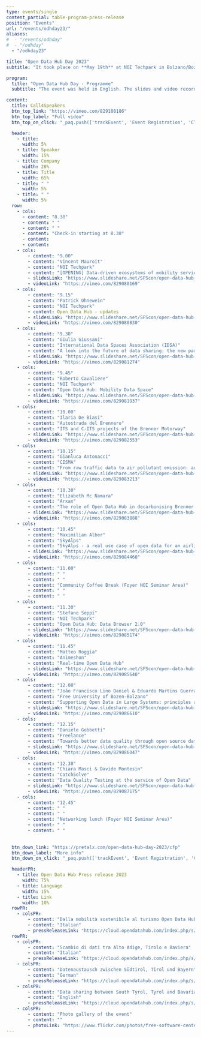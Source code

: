```yaml
---
type: events/single
content_partial: table-program-press-release
position: "Events"
url: "/events/odhday23/"
aliases:
#  - "/events/odhday"
#  - "/odhday"
  - "/odhday23"

title: "Open Data Hub Day 2023"
subtitle: "It took place on **May 19th** at NOI Techpark in Bolzano/Bozen, Italy. The third edition of the Open Data Hub Day was about best practices to help understand and get the most out of the world of data. Open Data is an increasingly important subject for those who work in business and research. We delved into it with several **experts** and representatives from **leading companies** along with NOI’s scientific partners."

program:
  title: "Open Data Hub Day - Programme"
  subtitle: "The event was held in English. The slides and video recordings of the Open Data Hub Day are online."

content:
  title: Call4Speakers
  btn_top_link: "https://vimeo.com/829108186"
  btn_top_label: "Full video"
  btn_top_on_click: "_paq.push(['trackEvent', 'Event Registration', 'Click', 'Open Data Hub Day']);"

  header:
    - title:
      width: 5%
    - title: Speaker
      width: 15%
    - title: Company
      width: 20%
    - title: Title
      width: 65%
    - title: " "
      width: 5%
    - title: " "
      width: 5%  
  row:
    - cols:
      - content: "8.30"
      - content: " "
      - content: " "
      - content: "Check-in starting at 8.30"
      - content:
      - content:
    - cols:
        - content: "9.00"
        - content: "Vincent Mauroit"
        - content: "NOI Techpark"
        - content: "[OPENING] Data-driven ecosystems of mobility services & adjacent industries"
        - slidesLink: "https://www.slideshare.net/SFScon/open-data-hub-vincent-mauroit-datadriven-ecosystems-of-mobility-services-adjacent-industries"
        - videoLink: "https://vimeo.com/829080169"
    - cols:
        - content: "9.15"
        - content: "Patrick Ohnewein"
        - content: "NOI Techpark"
        - content: Open Data Hub - updates
        - slidesLink: "https://www.slideshare.net/SFScon/open-data-hub-patrick-ohnewein-open-data-hub-updatepdf"
        - videoLink: "https://vimeo.com/829080830"
    - cols:
        - content: "9.30"
        - content: "Giulia Giussani"
        - content: "International Data Spaces Association (IDSA)"
        - content: "A look into the future of data sharing:​ the new paradigm of Data Spaces"
        - slidesLink: "https://www.slideshare.net/SFScon/open-data-hub-giulia-giussani-a-look-into-the-future-of-data-sharing"
        - videoLink: "https://vimeo.com/829081274"
    - cols:
        - content: "9.45"
        - content: "Roberto Cavaliere"
        - content: "NOI Techpark"
        - content: "Open Data Hub: Mobility Data Space"
        - slidesLink: "https://www.slideshare.net/SFScon/open-data-hub-roberto-cavaliere-open-data-hub-mobility-data-spacepdf"
        - videoLink: "https://vimeo.com/829081937"
    - cols:
        - content: "10.00"
        - content: "Ilaria De Biasi"
        - content: "Autostrada del Brennero"
        - content: "ITS and C-ITS projects of the Brenner Motorway"
        - slidesLink: "https://www.slideshare.net/SFScon/open-data-hub-ilaria-de-biasi-autostrada-del-brennero-its-and-cits-projects-of-the-brenner-motorwaypdf"
        - videoLink: "https://vimeo.com/829082553"
    - cols:
        - content: "10.15"
        - content: "Gianluca Antonacci"
        - content: "CISMA"
        - content: "From raw traffic data to air pollutant emission: an open data approach and demonstrator"
        - slidesLink: "https://www.slideshare.net/SFScon/open-data-hub-gianluca-antonacci-cisma-from-raw-traffic-data-to-air-pollutant-emission-an-open-data-approach-and-demonstrator"
        - videoLink: "https://vimeo.com/829083213"
    - cols:
        - content: "10.30"
        - content: "Elizabeth Mc Namara"
        - content: "Arxax"
        - content: "The role of Open Data Hub in decarbonising Brenner Pass"
        - slidesLink: "https://www.slideshare.net/SFScon/open-data-hub-elizabeth-mc-namara-arxax-the-role-of-open-data-hub-in-decarbonising-brenner-pass"
        - videoLink: "https://vimeo.com/829083888"
    - cols:
        - content: "10.45"
        - content: "Maximilian Alber"
        - content: "SkyAlps"
        - content: "SkyAlps - a real use case of open data for an airline"
        - slidesLink: "https://www.slideshare.net/SFScon/open-data-hub-maximilian-alber-skyalps-a-real-use-case-of-open-data-for-an-airlinepdf"
        - videoLink: "https://vimeo.com/829084460"
    - cols:
        - content: "11.00"
        - content: " "
        - content: " "
        - content: "Community Coffee Break (Foyer NOI Seminar Area)"
        - content: " "
        - content: " "
    - cols:
        - content: "11.30"
        - content: "Stefano Seppi"
        - content: "NOI Techpark"
        - content: "Open Data Hub: Data Browser 2.0"
        - slidesLink: "https://www.slideshare.net/SFScon/open-data-hub-stefano-seppi-open-data-hub-data-browser-2pdf"
        - videoLink: "https://vimeo.com/829085174"
    - cols:
        - content: "11.45"
        - content: "Matteo Roggia"
        - content: "Animeshon"
        - content: "Real-time Open Data Hub"
        - slidesLink: "https://www.slideshare.net/SFScon/open-data-hub-matteo-roggia-animeshon-realtime-open-data-hubpdf"
        - videoLink: "https://vimeo.com/829085640"
    - cols:
        - content: "12.00"
        - content: "João Francisco Lino Daniel & Eduardo Martins Guerra"
        - content: "Free University of Bozen-Bolzano"
        - content: "Supporting Open Data in Large Systems: principles and practices of extensibility in microservices"
        - slidesLink: "https://www.slideshare.net/SFScon/open-data-hub-joo-francisco-lino-daniel-eduardo-martins-guerra-backup-se-non-funziona-html-unibz-supporting-open-data-in-large-systems"
        - videoLink: "https://vimeo.com/829086610"
    - cols:
        - content: "12.15"
        - content: "Daniele Gobbetti"
        - content: "Freelance"
        - content: "Towards better data quality through open source data validation tools"
        - slidesLink: "https://www.slideshare.net/SFScon/open-data-hub-daniele-gobbetti-towards-better-data-quality-through-open-source-data-validation-tools"
        - videoLink: "https://vimeo.com/829086047"
    - cols:
        - content: "12.30"
        - content: "Chiara Masci & Davide Montesin"
        - content: "CatchSolve"
        - content: "Data Quality Testing at the service of Open Data"
        - slidesLink: "https://www.slideshare.net/SFScon/open-data-hub-chiara-masci-davide-montesin-data-quality-testing-at-the-service-of-open-data"
        - videoLink: "https://vimeo.com/829087175"
    - cols:
        - content: "12.45"
        - content: " "
        - content: " "
        - content: "Networking lunch (Foyer NOI Seminar Area)"
        - content: " "
        - content: " "
 
    
  btn_down_link: "https://pretalx.com/open-data-hub-day-2023/cfp"
  btn_down_label: "More info"
  btn_down_on_click: "_paq.push(['trackEvent', 'Event Registration', 'Click', 'Open Data Hub Day']);"

  headerPR:
    - title: Open Data Hub Press release 2023
      width: 75%
    - title: Language
      width: 15%
    - title: Link
      width: 10% 
  rowPR:
    - colsPR:
        - content: "Dalla mobilità sostenibile al turismo Open Data Hub connette l’Europa grazie ai dati"
        - content: "Italian"
        - pressReleaseLink: "https://cloud.opendatahub.com/index.php/s/HNFT7ikkRRaAAEc"
  rowPR:
    - colsPR:
        - content: "Scambio di dati tra Alto Adige, Tirolo e Baviera"
        - content: "Italian"
        - pressReleaseLink: "https://cloud.opendatahub.com/index.php/s/H4Q5rz6GJBgKtgx"
    - colsPR:
        - content: "Datenaustausch zwischen Südtirol, Tirol und Bayern"
        - content: "German"
        - pressReleaseLink: "https://cloud.opendatahub.com/index.php/s/oeMdAWx7ZHk7Hxx"
    - colsPR:
        - content: "Data sharing between South Tyrol, Tyrol and Bavaria"
        - content: "English"
        - pressReleaseLink: "https://cloud.opendatahub.com/index.php/s/Z2FaWqzMmSebA9z"
    - colsPR:
        - content: "Photo gallery of the event"
        - content: ""
        - photoLink: "https://www.flickr.com/photos/free-software-center/albums/72177720308554220"
---
```

